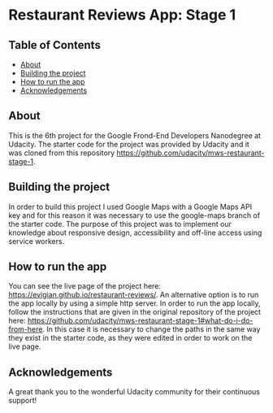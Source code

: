# Restaurant Reviews App: Stage 1

## Table of Contents

* [About](#about)
* [Building the project](#building-the-project)
* [How to run the app](#how-to-run-the-app)
* [Acknowledgements](#acknowledgements)


## About

This is the 6th project for the Google Frond-End Developers Nanodegree at Udacity. The starter code for the project was provided by Udacity and it was cloned from this repository https://github.com/udacity/mws-restaurant-stage-1.

## Building the project

In order to build this project I used Google Maps with a Google Maps API key and for this reason it was necessary to use the google-maps branch of the starter code. The purpose of this project was to implement our knowledge about responsive design, accessibility and off-line access using service workers.

## How to run the app

You can see the live page of the project here: https://evigian.github.io/restaurant-reviews/.
An alternative option is to run the app locally by using a simple http server. In order to run the app locally, follow the instructions that are given in the original repository of the project here: https://github.com/udacity/mws-restaurant-stage-1#what-do-i-do-from-here. In this case it is necessary to change the paths in the same way they exist in the starter code, as they were edited in order to work on the live page.

## Acknowledgements

A great thank you to the wonderful Udacity community for their continuous support!


